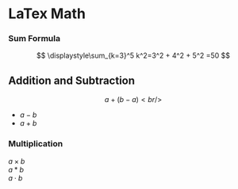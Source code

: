 # LaTex Math
### Sum Formula
$$
\displaystyle\sum_{k=3}^5 k^2=3^2 + 4^2 + 5^2 =50
$$
## Addition and Subtraction
$$ 
a+(b-a) <br />
$$
* $a-b$ <br /> 
* $a+b$
### Multiplication
$a \times b$ <br />
$a \ast b$ <br />
$a \cdot b$

